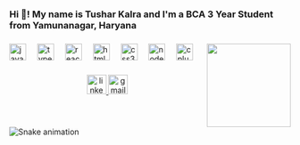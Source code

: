 <h3 align="left">Hi 👋! My name is Tushar Kalra and I'm a BCA 3 Year Student from Yamunanagar, Haryana</h3>

###

<img align="right" height="150" src="https://blogger.googleusercontent.com/img/b/R29vZ2xl/AVvXsEg9xqohG68XXFoNIPJdZCxeOqWHkZw30hkuX1WlSLbK1dsRH7u-v2lKw6yT_VyN_GEOHwPgDwjtXgevc-x13N5w9Jw76-fWCUg4lvvstD0w3jxsemufcMV42svaipUR7QVdMttfs6VbF59xtQbWmgH9YxfsGjawj8PDxHmXhPxtXjduFwAGE0PQu2XI_lOA/w257-h257/output%20(1).png"  />

###

<div align="left">
  <img src="https://cdn.jsdelivr.net/gh/devicons/devicon/icons/javascript/javascript-original.svg" height="30" alt="javascript logo"  />
  <img width="12" />
  <img src="https://cdn.jsdelivr.net/gh/devicons/devicon/icons/typescript/typescript-original.svg" height="30" alt="typescript logo"  />
  <img width="12" />
  <img src="https://cdn.jsdelivr.net/gh/devicons/devicon/icons/react/react-original.svg" height="30" alt="react logo"  />
  <img width="12" />
  <img src="https://cdn.jsdelivr.net/gh/devicons/devicon/icons/html5/html5-original.svg" height="30" alt="html5 logo"  />
  <img width="12" />
  <img src="https://cdn.jsdelivr.net/gh/devicons/devicon/icons/css3/css3-original.svg" height="30" alt="css3 logo"  />
  <img width="12" />
  <img src="https://cdn.jsdelivr.net/gh/devicons/devicon/icons/nodejs/nodejs-original.svg" height="30" alt="nodejs logo"  />
  <img width="12" />
  <img src="https://cdn.jsdelivr.net/gh/devicons/devicon/icons/cplusplus/cplusplus-original.svg" height="30" alt="cplusplus logo"  />
</div>

###

<div align="center">
  <a href="https://www.linkedin.com/in/tushar-kalra-developer/" target="_blank">
    <img src="https://img.shields.io/static/v1?message=LinkedIn&logo=linkedin&label=&color=0077B5&logoColor=white&labelColor=&style=for-the-badge" height="35" alt="linkedin logo"  />
  </a>
  <a href="tusharkalra307@gmail.com" target="_blank">
    <img src="https://img.shields.io/static/v1?message=Gmail&logo=gmail&label=&color=D14836&logoColor=white&labelColor=&style=for-the-badge" height="35" alt="gmail logo"  />
  </a>
</div>

###

<br clear="both">

<img src="https://raw.githubusercontent.com/Tushar-programador /Tushar-programador /output/snake.svg" alt="Snake animation" />

###

